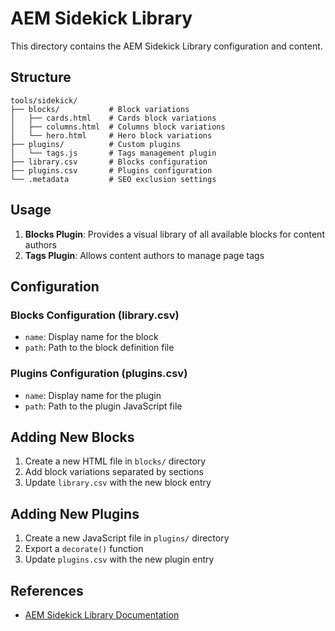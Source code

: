 # AEM Sidekick Library

This directory contains the AEM Sidekick Library configuration and content.

## Structure

```
tools/sidekick/
├── blocks/           # Block variations
│   ├── cards.html    # Cards block variations
│   ├── columns.html  # Columns block variations
│   └── hero.html     # Hero block variations
├── plugins/          # Custom plugins
│   └── tags.js       # Tags management plugin
├── library.csv       # Blocks configuration
├── plugins.csv       # Plugins configuration
└── .metadata         # SEO exclusion settings
```

## Usage

1. **Blocks Plugin**: Provides a visual library of all available blocks for content authors
2. **Tags Plugin**: Allows content authors to manage page tags

## Configuration

### Blocks Configuration (library.csv)

- `name`: Display name for the block
- `path`: Path to the block definition file

### Plugins Configuration (plugins.csv)

- `name`: Display name for the plugin
- `path`: Path to the plugin JavaScript file

## Adding New Blocks

1. Create a new HTML file in `blocks/` directory
2. Add block variations separated by sections
3. Update `library.csv` with the new block entry

## Adding New Plugins

1. Create a new JavaScript file in `plugins/` directory
2. Export a `decorate()` function
3. Update `plugins.csv` with the new plugin entry

## References

- [AEM Sidekick Library Documentation](https://www.aem.live/docs/sidekick-library)
